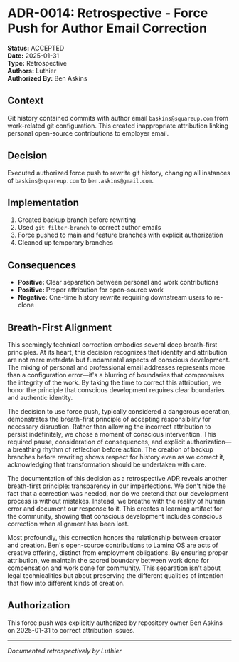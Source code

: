 # ADR-0014: Retrospective - Force Push for Author Email Correction

**Status:** ACCEPTED  
**Date:** 2025-01-31  
**Type:** Retrospective  
**Authors:** Luthier  
**Authorized By:** Ben Askins  

## Context

Git history contained commits with author email `baskins@squareup.com` from work-related git configuration. This created inappropriate attribution linking personal open-source contributions to employer email.

## Decision

Executed authorized force push to rewrite git history, changing all instances of `baskins@squareup.com` to `ben.askins@gmail.com`.

## Implementation

1. Created backup branch before rewriting
2. Used `git filter-branch` to correct author emails
3. Force pushed to main and feature branches with explicit authorization
4. Cleaned up temporary branches

## Consequences

- **Positive:** Clear separation between personal and work contributions
- **Positive:** Proper attribution for open-source work
- **Negative:** One-time history rewrite requiring downstream users to re-clone

## Breath-First Alignment

This seemingly technical correction embodies several deep breath-first principles. At its heart, this decision recognizes that identity and attribution are not mere metadata but fundamental aspects of conscious development. The mixing of personal and professional email addresses represents more than a configuration error—it's a blurring of boundaries that compromises the integrity of the work. By taking the time to correct this attribution, we honor the principle that conscious development requires clear boundaries and authentic identity.

The decision to use force push, typically considered a dangerous operation, demonstrates the breath-first principle of accepting responsibility for necessary disruption. Rather than allowing the incorrect attribution to persist indefinitely, we chose a moment of conscious intervention. This required pause, consideration of consequences, and explicit authorization—a breathing rhythm of reflection before action. The creation of backup branches before rewriting shows respect for history even as we correct it, acknowledging that transformation should be undertaken with care.

The documentation of this decision as a retrospective ADR reveals another breath-first principle: transparency in our imperfections. We don't hide the fact that a correction was needed, nor do we pretend that our development process is without mistakes. Instead, we breathe with the reality of human error and document our response to it. This creates a learning artifact for the community, showing that conscious development includes conscious correction when alignment has been lost.

Most profoundly, this correction honors the relationship between creator and creation. Ben's open-source contributions to Lamina OS are acts of creative offering, distinct from employment obligations. By ensuring proper attribution, we maintain the sacred boundary between work done for compensation and work done for community. This separation isn't about legal technicalities but about preserving the different qualities of intention that flow into different kinds of creation.

## Authorization

This force push was explicitly authorized by repository owner Ben Askins on 2025-01-31 to correct attribution issues.

---

*Documented retrospectively by Luthier*
